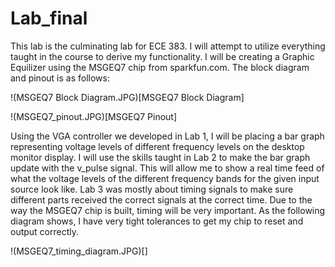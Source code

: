 Lab_final
=========

This lab is the culminating lab for ECE 383. I will attempt to utilize everything taught in the course to derive my functionality. I will be creating a Graphic Equilizer using the MSGEQ7 chip from sparkfun.com. The block diagram and pinout is as follows:

!(MSGEQ7 Block Diagram.JPG)[MSGEQ7 Block Diagram]

!(MSGEQ7_pinout.JPG)[MSGEQ7 Pinout]

Using the VGA controller we developed in Lab 1, I will be placing a bar graph representing voltage levels of different frequency levels on the desktop monitor display. I will use the skills taught in Lab 2 to make the bar graph update with the v_pulse signal. This will allow me to show a real time feed of what the voltage levels of the different frequency bands for the given input source look like. Lab 3 was mostly about timing signals to make sure different parts received the correct signals at the correct time. Due to the way the MSGEQ7 chip is built, timing will be very important. As the following diagram shows, I have very tight tolerances to get my chip to reset and output correctly.

!(MSGEQ7_timing_diagram.JPG)[]


